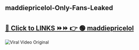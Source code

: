
 ## maddiepricelol-Only-Fans-Leaked

# <h2><a href="https://clipsfans.com/maddiepricelol&ref=git">🔗 Click to LINKS ⏩⏩ 👉 🟢 maddiepricelol </a></h2>

<a href="https://clipsfans.com/maddiepricelol&ref=git" rel="nofollow" data-target="animated-image.originalLink"><img src="https://i.ibb.co.com/xMMVF88/686577567.gif" alt="Viral Video Original" style="max-width: 100%; display: inline-block;" data-target="animated-image.originalImage"></a>
